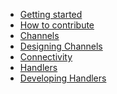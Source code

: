 * [Getting started](/documentation/README)
* [How to contribute](/documentation/CONTRIBUTING)
* [Channels](/documentation/channels)
* [Designing Channels](/documentation/designing-channels)
* [Connectivity](/documentation/gateway)
* [Handlers](/documentation/handlers)	
* [Developing Handlers](/documentation/developing-handlers)

<!-- 
-  [Signalr](/documentation/gateway/signalr)
-  [HTTP](/documentation/gateway/http)
-  [AMQP](/documentation/gateway/amqp)
-->
<!-- 
-  [Average in period](/documentation/handlers/average-in-period)
	-  [Create Service Identity](/documentation/handlers/create-service-identity)
	-  [Forward To Signalr](/documentation/handlers/forward-to-signalr)
	-  [Forward To Smtp](/documentation/handlers/forward-to-smtp)
	-  [Generate Alert](/documentation/handlers/generate-alert)
	-  [Index Entity In Table Storage](/documentation/handlers/index-entity-in-table-storage)
	-  [Message To Blob Storage](/documentation/handlers/message-to-blob-storage)
	-  [Persist Claimset In Table Storage](/documentation/handlers/persist-claimset-in-tablestorage)
	-  [Persist Entity To Sql](/documentation/handlers/persist-entity-to-sql)
	-  [Perist Entity To Table Storage](/documentation/handlers/persist-entity-to-table-storage)
	-  [Route to Servicebus queue](/documentation/handlers/route-to-servicebus-queue)  
	-  [Subscribe To Mailchimp](/documentation/handlers/subscribe-to-mailchimp)
-->
<!-- ### Basics
*  [Messaging basics](/documentation/messaging/basics)
*  [Processing basics](/documentation/messaging/basics)
*  [Use cases](/documentation/messaging/usecases)
*  [Message types](/documentation/messaging/types)
*  [Exchange patterns](/documentation/messaging/exchangepatterns)
*  [Processing patterns](/documentation/messaging/processingpatterns) -->
<!-- ### Concepts
*  [Handlers](/documentation/basics/handlers)
*  [Channels](/documentation/basics/channels)
*  [environments](/documentation/basics/handlers)
*  [endpoints](/documentation/basics/handlers) -->
<!-- *  [Testing your handler locally](/documentation/developing/local-testing)
*  [Setting up an automated build](/documentation/developing/setting-up-automated-build)
*  [Adding dynamic filtering](/documentation/developing/adding-dynamic-filtering)
*  [Adding variables and templates](/documentation/developing/adding-variables-and-templates)
*  [Running and diagnosing in the cloud](/documentation/developing/running-and-diagnosing-in-the-cloud) -->
<!-- ### Composing Channels

*  [Using te channel designer](/documentation/composing/using-the-channel-designer) -->